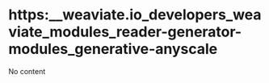 # https:\_\_weaviate.io_developers_weaviate_modules_reader-generator-modules_generative-anyscale

No content
